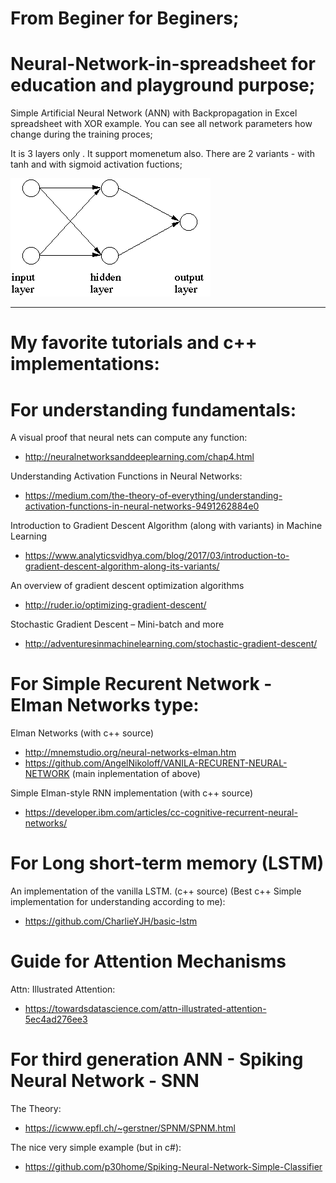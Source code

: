 # From Beginer for Beginers;

# Neural-Network-in-spreadsheet for education and playground purpose;

Simple Artificial Neural Network (ANN) with Backpropagation in Excel spreadsheet with XOR example.
You can see all network parameters how change during the training proces;

It is 3 layers only .
It support momenetum also.
There are 2 variants - with tanh and with sigmoid activation fuctions;

![Screenshot](ANN_XOR.gif)


******


# My favorite tutorials and c++ implementations:

# For understanding fundamentals:

A visual proof that neural nets can compute any function:

  - http://neuralnetworksanddeeplearning.com/chap4.html
  
Understanding Activation Functions in Neural Networks:

  - https://medium.com/the-theory-of-everything/understanding-activation-functions-in-neural-networks-9491262884e0

Introduction to Gradient Descent Algorithm (along with variants) in Machine Learning

  - https://www.analyticsvidhya.com/blog/2017/03/introduction-to-gradient-descent-algorithm-along-its-variants/

An overview of gradient descent optimization algorithms

  - http://ruder.io/optimizing-gradient-descent/

Stochastic Gradient Descent – Mini-batch and more

  - http://adventuresinmachinelearning.com/stochastic-gradient-descent/

# For Simple Recurent Network - Elman Networks type:

Elman Networks (with c++ source) 

  - http://mnemstudio.org/neural-networks-elman.htm
  - https://github.com/AngelNikoloff/VANILA-RECURENT-NEURAL-NETWORK   (main inplementation of above)
  
Simple Elman-style RNN implementation (with c++ source) 

  - https://developer.ibm.com/articles/cc-cognitive-recurrent-neural-networks/
  
  
 # For Long short-term memory (LSTM)
 
An implementation of the vanilla LSTM. (c++ source) (Best c++ Simple implementation for understanding according to me):

  - https://github.com/CharlieYJH/basic-lstm
  
  # Guide for Attention Mechanisms
  
  Attn: Illustrated Attention:
  
  - https://towardsdatascience.com/attn-illustrated-attention-5ec4ad276ee3
  
  # For third generation ANN - Spiking Neural Network - SNN
  
  The Theory:
  
   - https://icwww.epfl.ch/~gerstner/SPNM/SPNM.html

  The nice very simple example (but in c#):

   - https://github.com/p30home/Spiking-Neural-Network-Simple-Classifier


